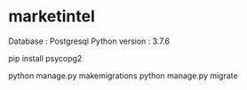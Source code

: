 # marketintel

<!-- Infos utiles -->
Database : Postgresql
Python version : 3.7.6

<!-- installation du connecteur psycopg2 -->
pip install psycopg2

<!-- générer les migrations -->
python manage.py makemigrations
python manage.py migrate


